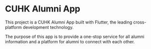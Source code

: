# CUHK Alumni App

This project is a CUHK Alumni App built with Flutter, the leading cross-platform development technology.

The purpose of this app is to provide a one-stop service for all alumni information and a platform for alumni to connect with each other.

